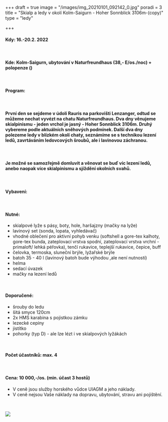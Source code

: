 +++
draft = true
image = "/images/img_20210101_092142_0.jpg"
poradi = 3
title = "Skialp a ledy v okolí Kolm-Saigurn - Hoher Sonnblick 3106m-(copy)"
type = "ledy"

+++
#### **Kdy:** **16.-20.2. 2022**

 

#### **Kde:** Kolm-Saigurn, ubytování v Naturfreundhaus (38,- E/os./noc) + polopenze ()

 

#### **Program:**

 

#### První den se sejdeme v údolí Rauris na parkovišti Lenzanger, odtud se můžeme nechat vyvézt na chatu Naturfreundhaus. Dva dny věnujeme skialpinismu - jeden vrchol je jasný - Hoher Sonnblick 3106m. Druhý vybereme podle aktuálních sněhových podmínek. Další dva dny polezeme ledy v blízkém okolí chaty, seznámíme se s technikou lezení ledů, zavrtáváním ledovcových šroubů, ale i lavinovou záchranou.

&nbsp;

#### Je možné se samozřejmě domluvit a věnovat se buď víc lezení ledů, anebo naopak více skialpinismu a sjíždění okolních svahů.

&nbsp;

#### **Vybavení:**

 

#### Nutné:

* skialpové lyže s pásy, boty, hole, haršajzny (mačky na lyže)
* lavinový set (sonda, lopata, vyhledávač)
* vhodné oblečení pro aktivní pohyb venku (softshell a gore-tex kalhoty, gore-tex bunda, zateplovací vrstva spodní, zateplovací vrstva vrchní  - primaloft/ lehká péřovka), tenčí rukavice, teplejší rukavice, čepice, buff
* čelovka, termoska, sluneční brýle, lyžařské brýle
* batoh 35 - 40 l (lavinový batoh bude výhodou ,ale není nutností)
* helma
* sedací úvazek
* mačky na lezení ledů

 

#### Doporučené:

* šrouby do ledu
* šitá smyce 120cm
* 2x HMS karabina s pojistkou zámku
* lezecké cepíny
* jistítko
* pohorky (typ D) - ale lze lézt i ve skialpových lyžákách

 

#### **Počet účastníků:** max. 4

 

#### **Cena:** **10 000,-/os.** (min. účast 3 hostů)

* V ceně jsou služby horského vůdce UIAGM a jeho náklady.
* V ceně nejsou Vaše náklady na dopravu, ubytování, stravu ani pojištění.

 

![](/images/dscn3136.JPG)